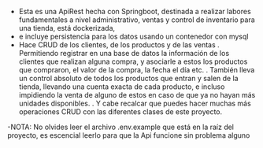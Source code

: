- Esta es una ApiRest hecha con Springboot, destinada a realizar labores fundamentales a nivel administrativo, ventas y control de inventario para una tienda, está dockerizada,
- e incluye persistencia para los datos usando un contenedor con mysql
- Hace CRUD de los clientes, de los productos y de las ventas
  . Permitiendo registrar en una base de datos la información de los clientes que realizan alguna compra, y asociarle a estos los productos que compraron, el valor de la compra, la fecha el día etc.
  . También lleva un control absoluto de todos los productos que entran y salen de la tienda, llevando una cuenta exacta de cada producto, e incluso impidiendo la venta de alguno de estos en caso de que ya no hayan más unidades disponibles.
  . Y cabe recalcar que puedes hacer muchas más operaciones CRUD con las diferentes clases de este proyecto.
   
-NOTA: No olvides leer el archivo .env.example que está en la raíz del proyecto, es escencial leerlo para que la Api funcione sin problema alguno 
